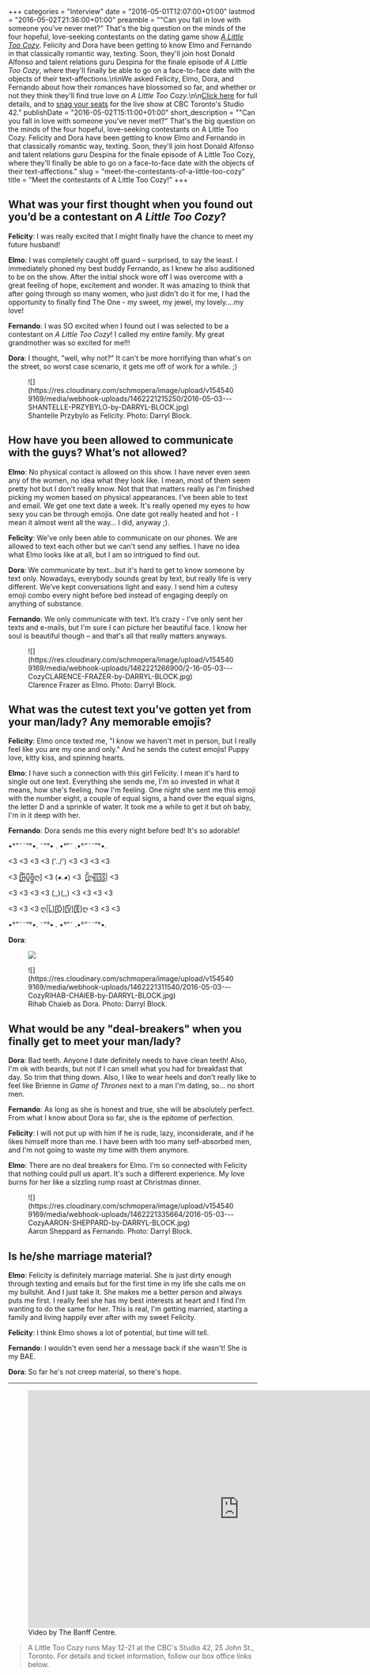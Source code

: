 +++
categories = "Interview"
date = "2016-05-01T12:07:00+01:00"
lastmod = "2016-05-02T21:36:00+01:00"
preamble = "\"Can you fall in love with someone you’ve never met?\" That's the big question on the minds of the four hopeful, love-seeking contestants on the dating game show [*A Little Too Cozy*](http://againstthegraintheatre.com/a-little-too-cozy/). Felicity and Dora have been getting to know Elmo and Fernando in that classically romantic way, texting. Soon, they'll join host Donald Alfonso and talent relations guru Despina for the finale episode of *A Little Too Cozy*, where they'll finally be able to go on a face-to-face date with the objects of their text-affections.\n\nWe asked Felicity, Elmo, Dora, and Fernando about how their romances have blossomed so far, and whether or not they think they'll find true love on *A Little Too Cozy*.\n\n[Click here](http://againstthegraintheatre.com/a-little-too-cozy/) for full details, and to [snag your seats](http://againstthegraintheatre.ticketleap.com/a-little-too-cozy/) for the live show at CBC Toronto's Studio 42."
publishDate = "2016-05-02T15:11:00+01:00"
short_description = "\"Can you fall in love with someone you’ve never met?\" That's the big question on the minds of the four hopeful, love-seeking contestants on A Little Too Cozy. Felicity and Dora have been getting to know Elmo and Fernando in that classically romantic way, texting. Soon, they'll join host Donald Alfonso and talent relations guru Despina for the finale episode of A Little Too Cozy, where they'll finally be able to go on a face-to-face date with the objects of their text-affections."
slug = "meet-the-contestants-of-a-little-too-cozy"
title = "Meet the contestants of A Little Too Cozy!"
+++

## What was your first thought when you found out you’d be a contestant on *A Little Too Cozy*?

**Felicity**: I was really excited that I might finally have the chance to meet my future husband!

**Elmo**: I was completely caught off guard – surprised, to say the least. I immediately phoned my best buddy Fernando, as I knew he also auditioned to be on the show. After the initial shock wore off I was overcome with a great feeling of hope, excitement and wonder. It was amazing to think that after going through so many women, who just didn't do it for me, I had the opportunity to finally find The One - my sweet, my jewel, my lovely....my love!

**Fernando**: I was SO excited when I found out I was selected to be a contestant on *A Little Too Cozy*! I called my entire family. My great grandmother was so excited for me!!!

**Dora**: I thought, "well, why not?" It can't be more horrifying than what's on the street, so worst case scenario, it gets me off of work for a while.  ;) 

<figure data-type="image">
![](https://res.cloudinary.com/schmopera/image/upload/v1545409169/media/webhook-uploads/1462221215250/2016-05-03---SHANTELLE-PRZYBYLO-by-DARRYL-BLOCK.jpg)
<figcaption>Shantelle Przybylo as Felicity. Photo: Darryl Block.</figcaption>
</figure>

## How have you been allowed to communicate with the guys? What’s not allowed? 

**Elmo**: No physical contact is allowed on this show. I have never even seen any of the women, no idea what they look like. I mean, most of them seem pretty hot but I don't really know. Not that that matters really as I'm finished picking my women based on physical appearances. I've been able to text and email. We get one text date a week. It's really opened my eyes to how sexy you can be through emojis. One date got really heated and hot - I mean it almost went all the way… I did, anyway ;).

**Felicity**: We've only been able to communicate on our phones. We are allowed to text each other but we can't send any selfies. I have no idea what Elmo looks like at all, but I am so intrigued to find out.

**Dora**: We communicate by text…but it's hard to get to know someone by text only. Nowadays, everybody sounds great by text, but really life is very different. We’ve kept conversations light and easy. I send him a cutesy emoji combo every night before bed instead of engaging deeply on anything of substance.

**Fernando**: We only communicate with text. It’s crazy - I've only sent her texts and e-mails, but I'm sure I can picture her beautiful face. I know her soul is beautiful though – and that's all that really matters anyways. 

<figure data-type="image">
![](https://res.cloudinary.com/schmopera/image/upload/v1545409169/media/webhook-uploads/1462221266900/2-16-05-03---CozyCLARENCE-FRAZER-by-DARRYL-BLOCK.jpg)<figcaption>Clarence Frazer as Elmo. Photo: Darryl Block.</figcaption>
</figure>

## What was the cutest text you’ve gotten yet from your man/lady? Any memorable emojis?

**Felicity**: Elmo once texted me, "I know we haven't met in person, but I really feel like you are my one and only." And he sends the cutest emojis! Puppy love, kitty kiss, and spinning hearts.

**Elmo**: I have such a connection with this girl Felicity. I mean it's hard to single out one text. Everything she sends me, I'm so invested in what it means, how she's feeling, how I'm feeling. One night she sent me this emoji with the number eight, a couple of equal signs, a hand over the equal signs, the letter D and a sprinkle of water. It took me a while to get it but oh baby, I'm in it deep with her.

**Fernando**: Dora sends me this every night before bed! It's so adorable!

•°*”˜˜”*°•. ˜”*°• . •°*”˜ .•°*”˜˜”*°•.

<3 <3 <3 <3 ('\../') <3 <3 <3 <3

<3 [̲̲̅̅н̲̲̅̅υ̲̲̅̅g̲̲̅̅ღ] <3 (◕.◕) <3  [̲̲̅̅ღк̲̲̅̅ι̲̲̅̅s̲̲̅̅s̲̲̅̅| <3

<3 <3 <3 <3 (,,)(,,) <3 <3 <3 <3

<3 <3 <3 ღ|L̲̅][̲̅O̲̅][̲̅V̲̅][̲̅E̲̅]ღ <3 <3 <3

•°*”˜˜”*°•. ˜”*°• . •°*”˜ .•°*”˜˜”*°•.


**Dora**: <figure data-type="image">
![](https://res.cloudinary.com/schmopera/image/upload/v1545409169/media/webhook-uploads/1462101454156/Biceps-Emoji30x1360leftpx.jpg)</figure>

<figure data-type="image">![](https://res.cloudinary.com/schmopera/image/upload/v1545409169/media/webhook-uploads/1462221311540/2016-05-03---CozyRIHAB-CHAIEB-by-DARRYL-BLOCK.jpg)
<figcaption>Rihab Chaieb as Dora. Photo: Darryl Block.</figcaption>
</figure>
 
## What would be any "deal-breakers" when you finally get to meet your man/lady?

**Dora**: Bad teeth. Anyone I date definitely needs to have clean teeth! Also, I'm ok with beards, but not if I can smell what you had for breakfast that day. So trim that thing down. Also, I like to wear heels and don't really like to feel like Brienne in *Game of Thrones* next to a man I'm dating, so... no short men.

**Fernando**: As long as she is honest and true, she will be absolutely perfect. From what I know about Dora so far, she is the epitome of perfection.

**Felicity**: I will not put up with him if he is rude, lazy, inconsiderate, and if he likes himself more than me. I have been with too many self-absorbed men, and I'm not going to waste my time with them anymore.

**Elmo**: There are no deal breakers for Elmo. I'm so connected with Felicity that nothing could pull us apart. It's such a different experience. My love burns for her like a sizzling rump roast at Christmas dinner.

<figure data-type="image">
![](https://res.cloudinary.com/schmopera/image/upload/v1545409169/media/webhook-uploads/1462221335664/2016-05-03---CozyAARON-SHEPPARD-by-DARRYL-BLOCK.jpg)
<figcaption>Aaron Sheppard as Fernando. Photo: Darryl Block.</figcaption>
</figure>

## Is he/she marriage material? 

**Elmo**: Felicity is definitely marriage material. She is just dirty enough through texting and emails but for the first time in my life she calls me on my bullshit. And I just take it. She makes me a better person and always puts me first. I really feel she has my best interests at heart and I find I'm wanting to do the same for her. This is real, I'm getting married, starting a family and living happily ever after with my sweet Felicity.

**Felicity**: I think Elmo shows a lot of potential, but time will tell.

**Fernando**: I wouldn't even send her a message back if she wasn't! She is my BAE.

**Dora**: So far he's not creep material, so there's hope. 

***

<figure data-type="video">
<iframe width="854" height="480" src="https://www.youtube.com/embed/zuOlzanHVpU" frameborder="0" allowfullscreen></iframe><figcaption>Video by The Banff Centre.</figcaption>
</figure>

>A Little Too Cozy runs May 12-21 at the CBC's Studio 42, 25 John St., Toronto. For details and ticket information, follow our box office links below.
